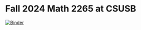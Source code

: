 # Fall 2024 Math 2265 at CSUSB

[![Binder](https://mybinder.org/badge_logo.svg)](https://mybinder.org/v2/gh/youngsuKim-CSUSB/f2024_math_2265/HEAD)
